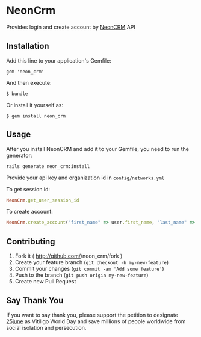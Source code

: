 # NeonCrm

Provides login and create account by [NeonCRM](www.z2systems.com) API

## Installation

Add this line to your application's Gemfile:

    gem 'neon_crm'

And then execute:

    $ bundle

Or install it yourself as:

    $ gem install neon_crm

## Usage

After you install NeonCRM and add it to your Gemfile, you need to run the generator:

```console
rails generate neon_crm:install
```

Provide your api key and organization id in `config/networks.yml`

To get session id:

```ruby
NeonCrm.get_user_session_id
```

To create account:

```ruby
NeonCrm.create_account("first_name" => user.first_name, "last_name" => user.last_name, "phone" => user.phone, "organization" => user.organization,                                   "address" => user.address, "email" => user.email, "source" => 'www.example.org')
```
## Contributing

1. Fork it ( http://github.com/<my-github-username>/neon_crm/fork )
2. Create your feature branch (`git checkout -b my-new-feature`)
3. Commit your changes (`git commit -am 'Add some feature'`)
4. Push to the branch (`git push origin my-new-feature`)
5. Create new Pull Request

## Say Thank You

If you want to say thank you, please support the petition to designate [25june](25june.org/en/signatures/new) as Vitiligo World Day and save millions of people worldwide from social isolation and persecution.
